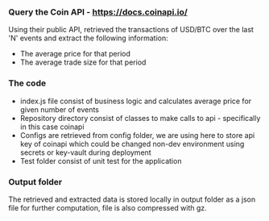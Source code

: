 ### Query the Coin API - https://docs.coinapi.io/
Using their public API, retrieved the transactions of USD/BTC over the last 'N' events and extract the following information:
  - The average price for that period
  - The average trade size for that period

### The code
  - index.js file consist of business logic and calculates average price for given number of events
  - Repository directory consist of classes to make calls to api - specifically in this case coinapi
  - Configs are retrieved from config folder, we are using here to store api key of coinapi which could be changed non-dev environment using secrets or key-vault during deployment
  - Test folder consist of unit test for the application

### Output folder
The retrieved and extracted data is stored locally in output folder as a json file for further computation, file is also compressed with gz.

